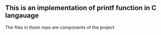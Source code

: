 ## This is an implementation of printf function in C langauage <br/>

The files in thism repo are components of the project
